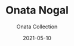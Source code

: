 ---
image_primary: "img/nogal_collection_onata_finium_1-410x410.jpg"
image_secondary: "img/collection_onata_nogal_finium-1000x400.jpg"
subtitle: "Onata Collection"
description: "Onata%20decorative%20walls%20take%20their%20inspiration%20from%20Scandinavian%20design%20and%20are%20right%20at%20home%20in%20a%20minimalist%20urban%20style.%20The%20entire%20collection%20is%20made%20from%20sliced%20wood%20veneered%20onto%20very%20wide%20boards%2C%20creating%20an%20elegant%20regularity%20of%20patterns%20and%20textures."
tags: 
  - "Wall Panels"
title: "Onata Nogal"
designer: "Finium"
href: "https://finium.ca/en/decorative-walls/nogal/"
category: "Wall Panels"
manufacturer: "Finium"
slug: "/manufacturers/finium/wall-panels/finium-onata-nogal"
date: "2021-05-10"
---